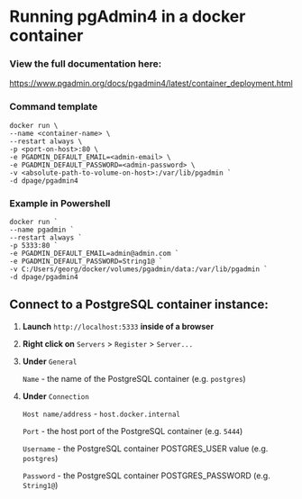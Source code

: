 # Running pgAdmin4 in a docker container

### View the full documentation here:
https://www.pgadmin.org/docs/pgadmin4/latest/container_deployment.html

### Command template
```
docker run \
--name <container-name> \
--restart always \
-p <port-on-host>:80 \
-e PGADMIN_DEFAULT_EMAIL=<admin-email> \
-e PGADMIN_DEFAULT_PASSWORD=<admin-password> \
-v <absolute-path-to-volume-on-host>:/var/lib/pgadmin `
-d dpage/pgadmin4
```

### Example in Powershell
```
docker run `
--name pgadmin `
--restart always `
-p 5333:80 `
-e PGADMIN_DEFAULT_EMAIL=admin@admin.com `
-e PGADMIN_DEFAULT_PASSWORD=String1@ `
-v C:/Users/georg/docker/volumes/pgadmin/data:/var/lib/pgadmin `
-d dpage/pgadmin4
```

## Connect to a PostgreSQL container instance:

1. __Launch__ `http://localhost:5333` __inside of a browser__

2. __Right click on__ `Servers` > `Register` > `Server...`

3. __Under__ `General`
   
    `Name` - the name of the PostgreSQL container (e.g. `postgres`)

5. __Under__ `Connection`

    `Host name/address` - `host.docker.internal`

    `Port` - the host port of the PostgreSQL container (e.g. `5444`)

    `Username` - the PostgreSQL container POSTGRES_USER value (e.g. `postgres`)

    `Password` - the PostgreSQL container POSTGRES_PASSWORD (e.g. `String1@`)
